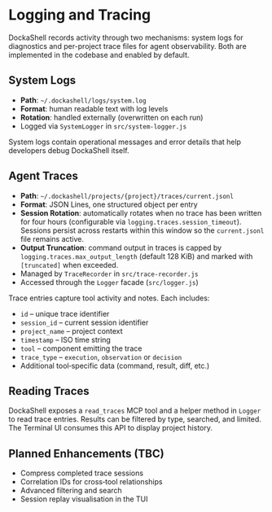 # Logging and Tracing

DockaShell records activity through two mechanisms: system logs for diagnostics and per-project trace files for agent observability. Both are implemented in the codebase and enabled by default.

## System Logs

- **Path**: `~/.dockashell/logs/system.log`
- **Format**: human readable text with log levels
- **Rotation**: handled externally (overwritten on each run)
- Logged via `SystemLogger` in `src/system-logger.js`

System logs contain operational messages and error details that help developers debug DockaShell itself.

## Agent Traces

- **Path**: `~/.dockashell/projects/{project}/traces/current.jsonl`
- **Format**: JSON Lines, one structured object per entry
- **Session Rotation**: automatically rotates when no trace has been written for four hours (configurable via `logging.traces.session_timeout`). Sessions persist across restarts within this window so the `current.jsonl` file remains active.
- **Output Truncation**: command output in traces is capped by `logging.traces.max_output_length` (default 128 KiB) and marked with `[truncated]` when exceeded.
- Managed by `TraceRecorder` in `src/trace-recorder.js`
- Accessed through the `Logger` facade (`src/logger.js`)

Trace entries capture tool activity and notes. Each includes:

- `id` – unique trace identifier
- `session_id` – current session identifier
- `project_name` – project context
- `timestamp` – ISO time string
- `tool` – component emitting the trace
- `trace_type` – `execution`, `observation` or `decision`
- Additional tool‑specific data (command, result, diff, etc.)

## Reading Traces

DockaShell exposes a `read_traces` MCP tool and a helper method in `Logger` to read trace entries. Results can be filtered by type, searched, and limited. The Terminal UI consumes this API to display project history.

## Planned Enhancements (TBC)

- Compress completed trace sessions
- Correlation IDs for cross‑tool relationships
- Advanced filtering and search
- Session replay visualisation in the TUI
